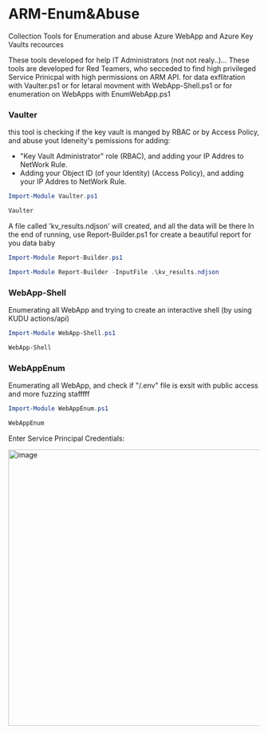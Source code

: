 # ARM-Enum&Abuse
Collection Tools for Enumeration and abuse Azure WebApp and Azure Key Vaults recources

These tools developed for help IT Administrators (not not realy..)...
These tools are developed for Red Teamers, who secceded to find high privileged Service Prinicpal with high permissions on ARM API.
for data exflitration with Vaulter.ps1
or for letaral movment with WebApp-Shell.ps1
or for enumeration on WebApps with EnumWebApp.ps1

### Vaulter
this tool is checking if the key vault is manged by RBAC or by Access Policy, and abuse yout Ideneity's pemissions for adding:
- "Key Vault Administrator" role (RBAC), and adding your IP Addres to NetWork Rule.
- Adding your Object ID (of your Identity) (Access Policy), and adding your IP Addres to NetWork Rule.

```powershell
Import-Module Vaulter.ps1
```
```powershell
Vaulter
```
A file called 'kv_results.ndjson' will created, and all the data will be there
In the end of running, use Report-Builder.ps1 for create a beautiful report for you data baby

```powershell
Import-Module Report-Builder.ps1
```
```powershell
Import-Module Report-Builder -InputFile .\kv_results.ndjson
```
### WebApp-Shell
Enumerating all WebApp and trying to create an interactive shell (by using KUDU actions/api)

```powershell
Import-Module WebApp-Shell.ps1
```
```powershell
WebApp-Shell
```

### WebAppEnum
Enumerating all WebApp, and check if "/.env" file is exsit with public access
and more fuzzing stafffff

```powershell
Import-Module WebAppEnum.ps1
```
```powershell
WebAppEnum
```

Enter Service Principal Credentials:

<img width="706" height="553" alt="image" src="https://github.com/user-attachments/assets/2ddd2a6e-83a2-4a02-8026-eadb4c6f2c2a" />




